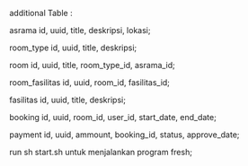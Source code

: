 additional Table :

asrama
id, uuid, title, deskripsi, lokasi;

room_type
id, uuid, title, deskripsi;

room
id, uuid, title, room_type_id, asrama_id;

room_fasilitas
id, uuid, room_id, fasilitas_id;

fasilitas
id, uuid, title, deskripsi;

booking
id, uuid, room_id, user_id, start_date, end_date;

payment
id, uuid, ammount, booking_id, status, approve_date;


run sh start.sh untuk menjalankan program fresh;